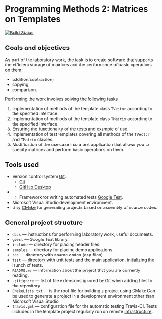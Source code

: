 # Programming Methods 2: Matrices on Templates

[![Build Status](https://travis-ci.org/UNN-VMK-Software/mp2-lab1-set.svg)][travis]

<!-- TODO
  -
-->

## Goals and objectives

As part of the laboratory work, the task is to create software that supports the efficient storage of matrices and the performance of basic operations on them:

- addition/subtraction;
- copying;
- comparison.

Performing the work involves solving the following tasks:

  1. Implementation of methods of the template class `TVector` according to the specified interface.
  2. Implementation of methods of the template class `TMatrix` according to the specified interface.
  3. Ensuring the functionality of the tests and example of use.
  4. Implementation of test templates covering all methods of the `TVector` and `TMatrix` classes.
  5. Modification of the use case into a test application that allows you to specify matrices and perform basic operations on them.
     
## Tools used

  - Version control system [Git][git].
    - [Git](https://git-scm.com/downloads)
    - [GitHub Desktop](https://desktop.github.com)
  - - Framework for writing automated tests [Google Test][gtest].
  - Microsoft Visual Studio development environment.
  - tility [CMake](http://www.cmake.org) for generating projects based on assembly of source codes.

## General project structure

  - `docs` — instructions for performing laboratory work, useful documents.
  - `gtest` — Google Test library.
  - `include` — directory for placing header files.
  - `samples` — directory for placing demo applications.
  - `src` — directory with source codes (cpp files).
  - `test` — directory with unit tests and the main application,
     initializing the launch of tests.
  - `README.md` — information about the project that you are currently reading.
  - `.gitignore` — list of file extensions ignored by Git when adding files to the repository.
  -  `CMakeLists.txt` — is the root file for building a project using CMake.Can be used to generate a project in a development environment other than Microsoft Visual Studio.
  - `travis.yml` — configuration file for the automatic
       testing Travis-CI. Tests included in the template project
       regularly run on remote [infrastructure][travis].

<!-- LINKS -->

[git]:         https://git-scm.com/book/ru/v2
[gtest]:       https://github.com/google/googletest
[travis]:      https://travis-ci.org/UNN-VMK-Software/mp2-lab1-set

